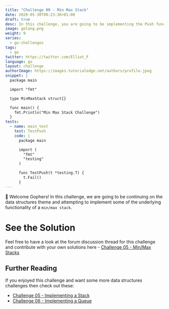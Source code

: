 ```yaml
---
title: "Challenge 09 - Min Max Stack"
date: 2020-05-30T08:23:36+01:00
draft: true
desc: In this challenge, you are going to be implementing the Push function on a min-max-stack data structure in Go!
image: golang.png
weight: 9
series:
  - go-challenges
tags:
  - go
twitter: https://twitter.com/Elliot_F
language: go
layout: challenge
authorImage: https://images.tutorialedge.net/authors/profile.jpeg
snippet: |
  package main

  import "fmt"

  type MinMaxStack struct{}

  func main() {
    fmt.Println("Min Max Stack Challenge")
  }
tests:
  - name: main_test
    test: TestPush
    code: |
      package main

      import (
        "fmt"
        "testing"
      )

      func TestPush(t *testing.T) {
        t.Fail()
      }
---
```


👋 Welcome Gophers! In this challenge, we are going to be continuing on the data structures theme and attempting to implement some of the underlying functionality of a `min/max stack`. 

# 

# See the Solution

Feel free to have a look at the forum discussion thread for this challenge and contribute with your own solutions here - [Challenge 05 - Min/Max Stacks](https://discuss.tutorialedge.net/t/challenge-05-implementing-a-stack/22) 

## Further Reading

If you enjoyed this challenge and want some more data structures challenges then check out these:

* [Challenge 05 - Implementing a Stack](/challenges/go/implementing-a-stack/)
* [Challenge 06 - Implementing a Queue](/challenges/go/implementing-a-queue/)